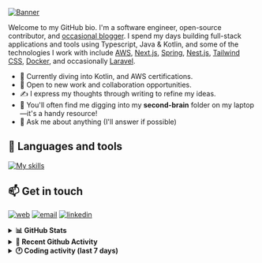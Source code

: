 [![Banner](https://raw.githubusercontent.com/wilfriedago/wilfriedago/main/assets/1.png)][website]

Welcome to my GitHub bio. I'm a software engineer, open-source contributor, and [occasional blogger][blog]. I spend my days building full-stack applications and tools using Typescript, Java & Kotlin, and some of the technologies I work with include [AWS](https://aws.amazon.com/fr/), [Next.js](https://nextjs.org/), [Spring](https://spring.io/), [Nest.js](https://nestjs.com/), [Tailwind CSS](https://github.com/tailwindlabs/tailwindcss), [Docker](https://www.docker.com/), and occasionally [Laravel](https://laravel.com/).

- 🔭 Currently diving into Kotlin, and AWS certifications.
- 👯 Open to new work and collaboration opportunities.
- ✍️ I express my thoughts through writing to refine my ideas.
- 🧠 You'll often find me digging into my **second-brain** folder on my laptop—it's a handy resource!
- 💬 Ask me about anything (I'll answer if possible)

## 🎨 Languages and tools

[![My skills](https://skillicons.dev/icons?i=typescript,js,nodejs,nest,java,kotlin,spring,python,fastapi,django,aws,docker,vscode,idea,tailwind&perline=15)](https://wilfriedago.dev/about#skills)

## 📫 Get in touch
[![web](https://img.shields.io/badge/WEBSITE-12100E?logo=google-earth&color=282A36)][website]
[![email](https://img.shields.io/badge/MAIL-12100E?logo=mailgun&color=282A36)][mail]
[![linkedin](https://img.shields.io/badge/LINKEDIN-12100E?logo=linkedin&color=282A36)][linkedin]


<details>
  <summary><b>📊 GitHub Stats</b></summary>
	<br/>
	<p align="left">
		<img width="49.5%" src="https://github-readme-stats.vercel.app/api?username=wilfriedago&show_icons=true&count_private=true&title_color=10b981&icon_color=10b981&theme=react&hide_border=true&rank_icon=github" />
		<img width="49.5%" src="https://streak-stats.demolab.com/?user=wilfriedago&hide_border=true&theme=react&ring=10b981&fire=fff&currStreakNum=fff&sideLabels=10b981&currStreakLabel=10b981&sideNums=fff" />
	</p>
</details>

<details>
  <summary><b>📅 Recent Github Activity</b></summary>
	<br>

<!--RECENT_ACTIVITY:last_update-->
Last Updated: Wednesday, November 6th, 2024, 4:18:16 AM
<!--RECENT_ACTIVITY:last_update_end-->

<!--RECENT_ACTIVITY:start-->
1. 🔱 Forked [wilfriedago/mui-x](https://github.com/wilfriedago/mui-x) from [mui/mui-x](https://github.com/mui/mui-x)<br>
2. ⭐ Starred [mui/mui-x](https://github.com/mui/mui-x)<br>
3. ⬆️ Pushed 57 commit(s) to [wilfriedago/marble](https://github.com/wilfriedago/marble)<br>
4. 📔 Created new repository [wilfriedago/c-programming](https://github.com/wilfriedago/c-programming)<br>
5. ⭐ Starred [btholt/complete-intro-to-react-v9](https://github.com/btholt/complete-intro-to-react-v9)<br>
<!--RECENT_ACTIVITY:end-->
</details>

<details>
  <summary><b>🕐 Coding activity (last 7 days)</b></summary>
	<br>

<!--START_SECTION:waka-->

```python
Total Time: 37 hrs 24 mins

TypeScript      12 hrs 59 mins  ████████▓░░░░░░░░░░░░░░░░   34.54 %
Java            12 hrs 44 mins  ████████▒░░░░░░░░░░░░░░░░   33.84 %
C               3 hrs 17 mins   ██▒░░░░░░░░░░░░░░░░░░░░░░   08.73 %
JavaScript      33 mins         ▒░░░░░░░░░░░░░░░░░░░░░░░░   01.50 %
Makefile        25 mins         ▒░░░░░░░░░░░░░░░░░░░░░░░░   01.14 %
SCSS            19 mins         ▒░░░░░░░░░░░░░░░░░░░░░░░░   00.87 %
Other           13 mins         ░░░░░░░░░░░░░░░░░░░░░░░░░   00.61 %
```

<!--END_SECTION:waka-->
</details>

[website]: https://wilfriedago.dev
[linkedin]: https://linkedin.com/in/wilfriedago
[blog]: https://wilfriedago.dev/blog
[mail]: mailto:me@wilfriedago.dev
